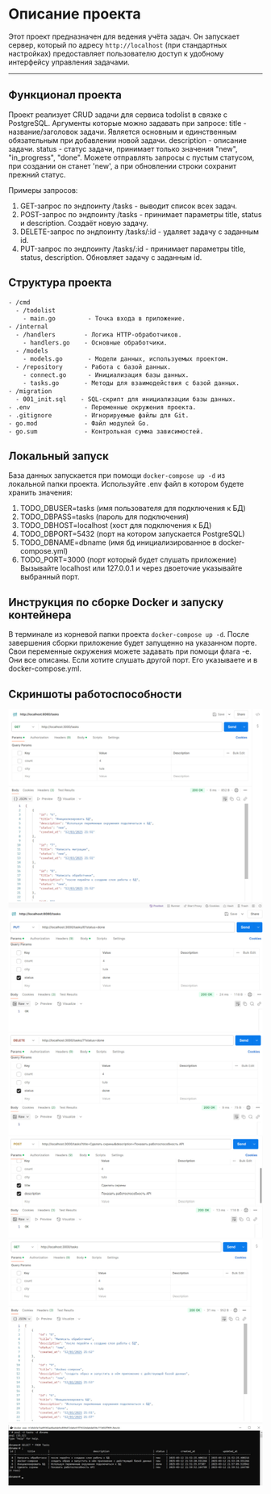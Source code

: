 # Описание проекта

Этот проект предназначен для ведения учёта задач. Он запускает сервер, который по адресу `http://localhost` (при стандартных настройках) предоставляет пользователю доступ к удобному интерфейсу управления задачами.

---
## Функционал проекта

Проект реализует CRUD задачи для сервиса todolist в связке с PostgreSQL. Аргументы которые можно задавать при запросе:
title - название/заголовок задачи. Является основным и единственным обязательным при добавлении новой задачи.
description - описание задачи.
status - статус задачи, принимает только значения "new", "in_progress", "done". Можете отправлять запросы с пустым статусом, при создании он станет 'new', а при обновлении строки сохранит прежний статус.

Примеры запросов: 
1) GET-запрос по эндпоинту /tasks - выводит список всех задач.
2) POST-запрос по эндпоинту /tasks - принимает параметры title, status и description. Создаёт новую задачу.
3) DELETE-запрос по эндпоинту /tasks/:id - удаляет задачу с заданным id.
4) PUT-запрос по эндпоинту /tasks/:id - принимает параметры title, status, description. Обновляет задачу с заданным id.

## Структура проекта

```plaintext
- /cmd
  - /todolist
    - main.go         - Точка входа в приложение.
- /internal
  - /handlers        - Логика HTTP-обработчиков.
    - handlers.go    - Основные обработчики.
  - /models
    - models.go       - Модели данных, используемых проектом.
  - /repository      - Работа с базой данных.
    - connect.go      - Инициализация базы данных.
    - tasks.go       - Методы для взаимодействия с базой данных.
- /migration
  - 001_init.sql    - SQL-скрипт для инициализации базы данных.
- .env               - Переменные окружения проекта.
- .gitignore         - Игнорируемые файлы для Git.
- go.mod             - Файл модулей Go.
- go.sum             - Контрольная сумма зависимостей.
```

## Локальный запуск
База данных запускается при помощи `docker-compose up -d` из локальной папки проекта.
Используйте .env файл в котором будете хранить значения:
  1) TODO_DBUSER=tasks (имя пользователя для подключения к БД)
  2) TODO_DBPASS=tasks (пароль для подключения)
  3) TODO_DBHOST=localhost (хост для подключения к БД)
  4) TODO_DBPORT=5432 (порт на котором запускается PostgreSQL)
  5) TODO_DBNAME=dbname (имя бд инициализированное в docker-compose.yml)
  6) TODO_PORT=3000 (порт который будет слушать приложение)
Вызывайте localhost или 127.0.0.1 и через двоеточие указывайте выбранный порт.

## Инструкция по сборке Docker и запуску контейнера
В терминале из корневой папки проекта `docker-compose up -d`. После завершения сборки приложение будет запущенно на указанном порте. Свои переменные окружения можете задавать при помощи флага -e. Они все описаны. Если хотите слушать другой порт. Его указываете и в docker-compose.yml.

## Скриншоты работоспособности

![Получаем список текущих задач](screenshots/1.jpg)
![Обновляем статус у одной из задач](screenshots/update.jpg)
![Удаляем задачу](screenshots/DELETE.jpg)
![Добавляем задачу](screenshots/add.jpg)
![Заново получаем список задач](screenshots/Done.jpg)
![Смотрим задачи в PostgresSQL](screenshots/PostgreS.jpg)
